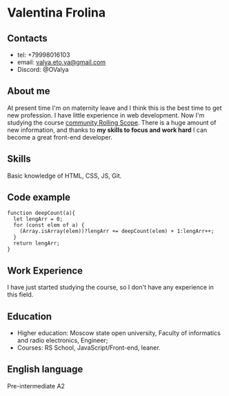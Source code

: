 # Valentina Frolina
## Contacts
- tel: +79998016103
- email: valya.eto.ya@gmail.com
- Discord: @OValya

## About me
At present time I'm on maternity leave and I think this is the best time to get new profession. I have little experience in web development. Now I'm studying the course [community Rolling Scope](https://rs.school/russia/). There is a huge amount of new information, and thanks to **my skills to focus and work hard** I can become a great front-end developer.

## Skills
Basic knowledge of HTML, CSS, JS, Git.

## Code example
```
function deepCount(a){
  let lengArr = 0;
  for (const elem of a) {
    (Array.isArray(elem))?lengArr += deepCount(elem) + 1:lengArr++;
  }
  return lengArr;
}
```
## Work Experience
I have just started studying the course, so I don't have any experience in this field.

## Education
* Higher education: Moscow state open university, Faculty of informatics and radio electronics, Engineer;
* Courses: RS School, JavaScript/Front-end, leaner.

## English language
Pre-intermediate A2
